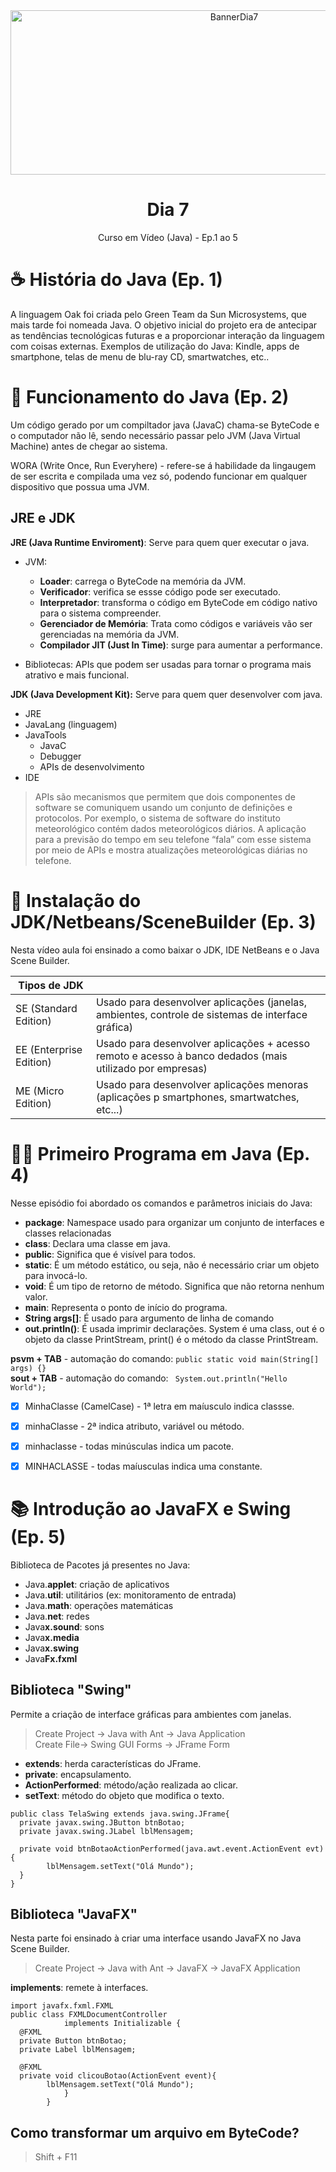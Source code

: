 <div align="center">
    <img src="Img/dia7.png" alt="BannerDia7" width="700px" height="263px">
    <h1> Dia 7 </h1>
    <p> Curso em Vídeo (Java) - Ep.1 ao 5 </p>
</div>

# ☕ História do Java (Ep. 1)
A linguagem Oak foi criada pelo Green Team da Sun Microsystems, que mais tarde foi nomeada Java. O objetivo inicial do projeto era de antecipar as tendências tecnológicas futuras e a proporcionar interação da linguagem com coisas externas. Exemplos de utilização do Java: Kindle, apps de smartphone, telas de menu de blu-ray CD, smartwatches, etc..

# 🔧 Funcionamento do Java (Ep. 2)
Um código gerado por um compiltador java (JavaC) chama-se ByteCode e o computador não lê, sendo necessário passar pelo JVM (Java Virtual Machine) antes de chegar ao sistema.

WORA (Write Once, Run Everyhere) - refere-se á habilidade da lingaugem de ser escrita e compilada uma vez só, podendo funcionar em qualquer dispositivo que possua uma JVM.

## JRE e JDK
**JRE (Java Runtime Enviroment)**: Serve para quem quer executar o java.
- JVM:
  - **Loader**: carrega o ByteCode na memória da JVM.
  - **Verificador**: verifica se essse código pode ser executado.
  - **Interpretador**: transforma o código em ByteCode em código nativo para o sistema compreender.
  - **Gerenciador de Memória**: Trata como códigos e variáveis vão ser gerenciadas na memória da JVM.
  - **Compilador JIT (Just In Time)**: surge para aumentar a performance.

- Bibliotecas: APIs que podem ser usadas para tornar o programa mais atrativo e mais funcional.

**JDK (Java Development Kit):** Serve para quem quer desenvolver com java.
- JRE
- JavaLang (linguagem)
- JavaTools
  - JavaC
  - Debugger
  - APIs de desenvolvimento
- IDE

> APIs são mecanismos que permitem que dois componentes de software se comuniquem usando um conjunto de definições e protocolos. Por exemplo, o sistema de software do instituto meteorológico contém dados meteorológicos diários. A aplicação para a previsão do tempo em seu telefone “fala” com esse sistema por meio de APIs e mostra atualizações meteorológicas diárias no telefone.


# 🤖 Instalação do JDK/Netbeans/SceneBuilder (Ep. 3)
Nesta vídeo aula foi ensinado a como baixar o JDK, IDE NetBeans e o Java Scene Builder.

| Tipos  de JDK         |                                                                                                         | 
|-----------------------|---------------------------------------------------------------------------------------------------------|
|SE (Standard Edition)  | Usado para desenvolver aplicações (janelas, ambientes, controle de sistemas de interface gráfica)       |
|EE (Enterprise Edition)| Usado para desenvolver aplicações + acesso remoto e acesso à banco dedados (mais utilizado por empresas)|
|ME (Micro Edition)     | Usado para desenvolver aplicações menoras (aplicações p smartphones, smartwatches, etc...)              |

# 👨‍💻 Primeiro Programa em Java (Ep. 4)
Nesse episódio foi abordado os comandos e parâmetros iniciais do Java:
- **package**: Namespace usado para organizar um conjunto de interfaces e classes relacionadas
- **class**: Declara uma classe em java.
- **public**: Significa que é visível para todos.
- **static**: É  um método estático, ou seja, não é necessário criar um objeto para invocá-lo.
- **void**: É um tipo de retorno de método. Significa que não retorna nenhum valor.
- **main**: Representa o ponto de início do programa.
- **String args[]**: É usado para argumento de linha de comando
- **out.println()**: É usada imprimir declarações. System é uma class, out é o objeto da classe PrintStream, print() é o método da classe PrintStream.

**psvm + TAB** - automação do comando: ```public static void main(String[] args) {}```<br>
**sout + TAB** - automação do comando: ``` System.out.println("Hello World");```

- [x] MinhaClasse (CamelCase) - 1ª letra em maíusculo indica classse.<br>
- [x] minhaClasse - 2ª indica atributo, variável ou método.<br>
- [x] minhaclasse - todas minúsculas indica um pacote. <br>
- [x] MINHACLASSE - todas maíusculas indica uma constante. <br>


# 📚 Introdução ao JavaFX e Swing (Ep. 5)
Biblioteca de Pacotes já presentes no Java:
 - Java.**applet**: criação de aplicativos
 - Java.**util**: utilitários (ex: monitoramento de entrada)
 - Java.**math**: operações matemáticas
 - Java.**net**: redes
 - Java**x.sound**:  sons
 - Java**x.media**
 - Java**x.swing**
 - Java**Fx.fxml**

## Biblioteca "Swing"
Permite a criação de interface gráficas para ambientes com janelas.
> Create Project -> Java with Ant -> Java Application <br>
> Create File-> Swing GUI Forms -> JFrame Form

- **extends**: herda características do JFrame.<br>
- **private**: encapsulamento. <br>
- **ActionPerformed**: método/ação realizada ao clicar.<br>
- **setText**: método do objeto que modifica o texto.<br>

```
public class TelaSwing extends java.swing.JFrame{    
  private javax.swing.JButton btnBotao;     
  private javax.swing.JLabel lblMensagem;

  private void btnBotaoActionPerformed(java.awt.event.ActionEvent evt){   
        lblMensagem.setText("Olá Mundo");
  }
}
```

## Biblioteca "JavaFX"
Nesta parte foi ensinado à criar uma interface usando JavaFX no Java Scene Builder.
> Create Project -> Java with Ant -> JavaFX -> JavaFX Application

**implements**: remete à interfaces.<br>
```
import javafx.fxml.FXML
public class FXMLDocumentController
            implements Initializable {
  @FXML
  private Button btnBotao;
  private Label lblMensagem;

  @FXML
  private void clicouBotao(ActionEvent event){
        lblMensagem.setText("Olá Mundo");
            }
        }
```
## Como transformar um arquivo em ByteCode?
> Shift + F11
